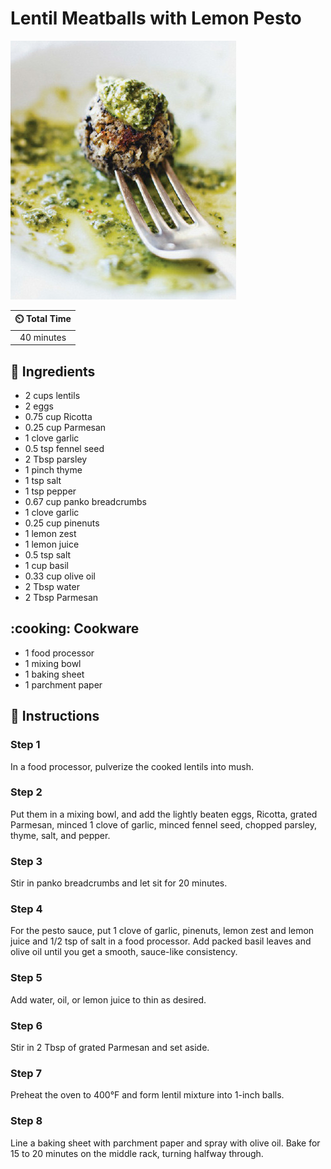 # Lentil Meatballs with Lemon Pesto

![Lentil Meatballs with Lemon Pesto](../assets/images/lentil-meatballs-with-lemon-pesto.jpg)

| :timer_clock: Total Time |
|:-----------------------: |
| 40 minutes |

## :salt: Ingredients

- 2 cups lentils
- 2 eggs
- 0.75 cup Ricotta
- 0.25 cup Parmesan
- 1 clove garlic
- 0.5 tsp fennel seed
- 2 Tbsp parsley
- 1 pinch thyme
- 1 tsp salt
- 1 tsp pepper
- 0.67 cup panko breadcrumbs
- 1 clove garlic
- 0.25 cup pinenuts
- 1 lemon zest
- 1 lemon juice
- 0.5 tsp salt
- 1 cup basil
- 0.33 cup olive oil
- 2 Tbsp water
- 2 Tbsp Parmesan

## :cooking: Cookware

- 1 food processor
- 1 mixing bowl
- 1 baking sheet
- 1 parchment paper

## :pencil: Instructions

### Step 1

In a food processor, pulverize the cooked lentils into mush.

### Step 2

Put them in a mixing bowl, and add the lightly beaten eggs, Ricotta, grated Parmesan, minced 1 clove of garlic, minced
fennel seed, chopped parsley, thyme, salt, and pepper.

### Step 3

Stir in panko breadcrumbs and let sit for 20 minutes.

### Step 4

For the pesto sauce, put 1 clove of garlic, pinenuts, lemon zest and lemon juice and 1/2 tsp of salt in a food
processor. Add packed basil leaves and olive oil until you get a smooth, sauce-like consistency.

### Step 5

Add water, oil, or lemon juice to thin as desired.

### Step 6

Stir in 2 Tbsp of grated Parmesan and set aside.

### Step 7

Preheat the oven to 400°F and form lentil mixture into 1-inch balls.

### Step 8

Line a baking sheet with parchment paper and spray with olive oil. Bake for 15 to 20 minutes on the middle rack, turning
halfway through.
